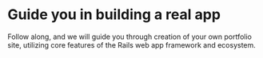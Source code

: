 # Guide you in building a real app

Follow along, and we will guide you through creation of your own portfolio site, utilizing core features of the Rails web app framework and ecosystem.
